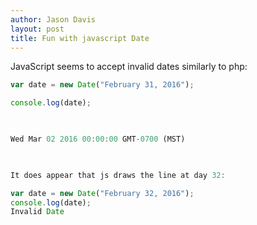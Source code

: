 ```yaml
---
author: Jason Davis
layout: post
title: Fun with javascript Date
---
```


<p>JavaScript seems to accept invalid dates similarly to php:</p>

```javascript
var date = new Date("February 31, 2016");

console.log(date);

 

Wed Mar 02 2016 00:00:00 GMT-0700 (MST)

 

It does appear that js draws the line at day 32:

var date = new Date("February 32, 2016");
console.log(date);
Invalid Date
```

